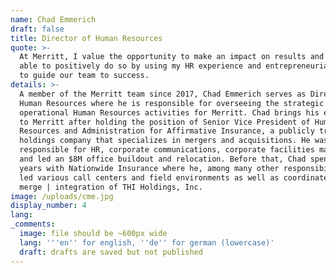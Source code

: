 ```yaml
---
name: Chad Emmerich
draft: false
title: Director of Human Resources
quote: >-
  At Merritt, I value the opportunity to make an impact on results and have been
  able to positively do so by using my HR experience and entrepreneurial spirit
  to guide our team to success.
details: >-
  A member of the Merritt team since 2017, Chad Emmerich serves as Director of
  Human Resources where he is responsible for overseeing the strategic and
  operational Human Resources activities for Merritt. Chad brings his expertise
  to Merritt after holding the position of Senior Vice President of Human
  Resources and Administration for Affirmative Insurance, a publicly traded
  holdings company that specializes in mergers and acquisitions. He was
  responsible for HR, corporate communications, corporate facilities management
  and led an $8M office buildout and relocation. Before that, Chad spent 13
  years with Nationwide Insurance where he, among many other responsibilities,
  led various call centers and field environments as well as coordinated the
  merge | integration of THI Holdings, Inc.
image: /uploads/cme.jpg
display_number: 4
lang:
_comments:
  image: file should be ~600px wide
  lang: '''en'' for english, ''de'' for german (lowercase)'
  draft: drafts are saved but not published
---
```

